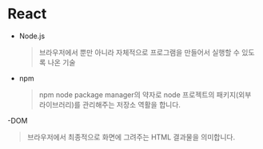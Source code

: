 # React

- Node.js
  > 브라우저에서 뿐만 아니라 자체적으로 프로그램을 만들어서 실행할 수 있도록 나온 기술
- npm
  > npm node package manager의 약자로 node 프로젝트의 패키지(외부 라이브러리)를 관리해주는 저장소 역활을 합니다.

-DOM

> 브라우저에서 최종적으로 화면에 그려주는 HTML 결과물을 의미합니다.
